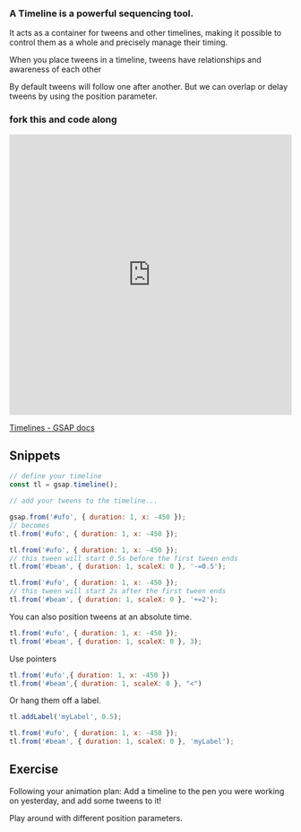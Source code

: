 ### A Timeline is a powerful sequencing tool.

It acts as a container for tweens and other timelines, making it possible to control them as a whole and precisely manage their timing.

When you place tweens in a timeline, tweens have relationships and awareness of each other

By default tweens will follow one after another. But we can overlap or delay tweens by using the position parameter.


### fork this and code along

<iframe height="500" style="width: 100%;" scrolling="no" title="Timeline Demo - code along" src="https://codepen.io/svganimationworkshop/embed/ExyKWaq?height=265&theme-id=light&default-tab=result" frameborder="no" loading="lazy" allowtransparency="true" allowfullscreen="true">
  See the Pen <a href='https://codepen.io/svganimationworkshop/pen/ExyKWaq'>Timeline Demo - code along</a> by SVG-workshops
  (<a href='https://codepen.io/svganimationworkshop'>@svganimationworkshop</a>) on <a href='https://codepen.io'>CodePen</a>.
</iframe>

[Timelines - GSAP docs](https://greensock.com/docs/v3/GSAP/Timeline)

## Snippets

```js
// define your timeline
const tl = gsap.timeline();

// add your tweens to the timeline...

gsap.from('#ufo', { duration: 1, x: -450 });
// becomes
tl.from('#ufo', { duration: 1, x: -450 });
```


```js
tl.from('#ufo', { duration: 1, x: -450 });
// this tween will start 0.5s before the first tween ends
tl.from('#beam', { duration: 1, scaleX: 0 }, '-=0.5');
```

```js
tl.from('#ufo', { duration: 1, x: -450 });
// this tween will start 2s after the first tween ends
tl.from('#beam', { duration: 1, scaleX: 0 }, '+=2');
```

You can also position tweens at an absolute time.

```js
tl.from('#ufo', { duration: 1, x: -450 });
tl.from('#beam', { duration: 1, scaleX: 0 }, 3);
```

Use pointers

```js
tl.from('#ufo',{ duration: 1, x: -450 })
tl.from('#beam',{ duration: 1, scaleX: 0 }, "<")
```
Or hang them off a label.

```js
tl.addLabel('myLabel', 0.5);

tl.from('#ufo', { duration: 1, x: -450 });
tl.from('#beam', { duration: 1, scaleX: 0 }, 'myLabel');
```

## Exercise

Following your animation plan: Add a timeline to the pen you were working on yesterday, and add some tweens to it!

Play around with different position parameters.
